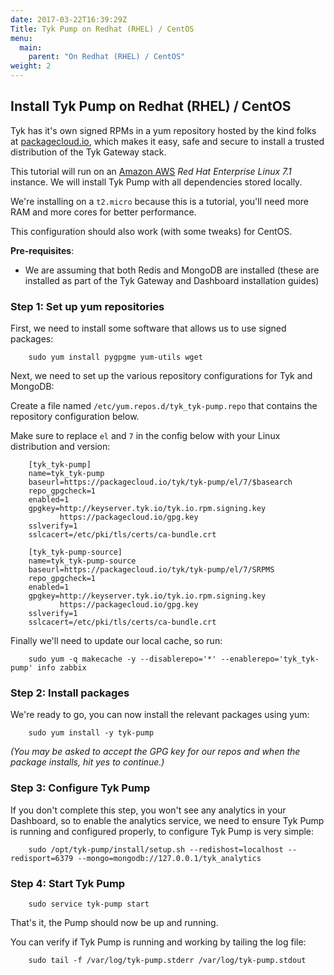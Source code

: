 ```yaml
---
date: 2017-03-22T16:39:29Z
Title: Tyk Pump on Redhat (RHEL) / CentOS
menu:
  main:
    parent: "On Redhat (RHEL) / CentOS"
weight: 2 
---
```


## <a name="install-tyk-redhat"></a>Install Tyk Pump on Redhat (RHEL) / CentOS

Tyk has it's own signed RPMs in a yum repository hosted by the kind folks at [packagecloud.io][1], which makes it easy, safe and secure to install a trusted distribution of the Tyk Gateway stack.

This tutorial will run on an [Amazon AWS][2] *Red Hat Enterprise Linux 7.1* instance. We will install Tyk Pump with all dependencies stored locally.

We're installing on a `t2.micro` because this is a tutorial, you'll need more RAM and more cores for better performance.

This configuration should also work (with some tweaks) for CentOS.

**Pre-requisites**:

*   We are assuming that both Redis and MongoDB are installed (these are installed as part of the Tyk Gateway and Dashboard installation guides)

### Step 1: Set up yum repositories

First, we need to install some software that allows us to use signed packages:
```{.copyWrapper}
    sudo yum install pygpgme yum-utils wget
```

Next, we need to set up the various repository configurations for Tyk and MongoDB:

Create a file named `/etc/yum.repos.d/tyk_tyk-pump.repo` that contains the repository configuration below.

Make sure to replace `el` and `7` in the config below with your Linux distribution and version:
```{.copyWrapper}
    [tyk_tyk-pump]
    name=tyk_tyk-pump
    baseurl=https://packagecloud.io/tyk/tyk-pump/el/7/$basearch
    repo_gpgcheck=1
    enabled=1
    gpgkey=http://keyserver.tyk.io/tyk.io.rpm.signing.key
           https://packagecloud.io/gpg.key
    sslverify=1
    sslcacert=/etc/pki/tls/certs/ca-bundle.crt
    
    [tyk_tyk-pump-source]
    name=tyk_tyk-pump-source
    baseurl=https://packagecloud.io/tyk/tyk-pump/el/7/SRPMS
    repo_gpgcheck=1
    enabled=1
    gpgkey=http://keyserver.tyk.io/tyk.io.rpm.signing.key
           https://packagecloud.io/gpg.key
    sslverify=1
    sslcacert=/etc/pki/tls/certs/ca-bundle.crt
```

Finally we'll need to update our local cache, so run:
```{.copyWrapper}
    sudo yum -q makecache -y --disablerepo='*' --enablerepo='tyk_tyk-pump' info zabbix
```

### Step 2: Install packages

We're ready to go, you can now install the relevant packages using yum:
```{.copyWrapper}
    sudo yum install -y tyk-pump
```

*(You may be asked to accept the GPG key for our repos and when the package installs, hit yes to continue.)*

### Step 3: Configure Tyk Pump

If you don't complete this step, you won't see any analytics in your Dashboard, so to enable the analytics service, we need to ensure Tyk Pump is running and configured properly, to configure Tyk Pump is very simple:
```{.copyWrapper}
    sudo /opt/tyk-pump/install/setup.sh --redishost=localhost --redisport=6379 --mongo=mongodb://127.0.0.1/tyk_analytics
```
### Step 4: Start Tyk Pump
```{.copyWrapper}
    sudo service tyk-pump start
```

That's it, the Pump should now be up and running.

You can verify if Tyk Pump is running and working by tailing the log file:
```{.copyWrapper}
    sudo tail -f /var/log/tyk-pump.stderr /var/log/tyk-pump.stdout
```
 [1]: https://packagecloud.io
 [2]: http://aws.amazon.com

